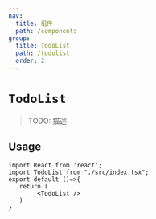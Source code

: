 ```yaml
---
nav:
  title: 组件
  path: /components
group:
  title: TodoList
  path: /todolist
  order: 2
---
```


# `TodoList`

> TODO: 描述
## Usage

```tsx
import React from 'react';
import TodoList from "./src/index.tsx";
export default ()=>{
   return (
        <TodoList />
   ) 
}
```
